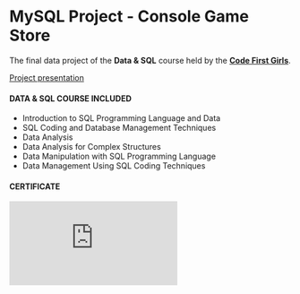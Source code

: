 # MySQL Project - Console Game Store

The final data project of the **Data & SQL** course held by the [**Code First Girls**](https://codefirstgirls.com/courses/coding-kickstarter/).

[Project presentation]()

#### DATA & SQL COURSE INCLUDED
- Introduction to SQL Programming Language and Data
- SQL Coding and Database Management Techniques
- Data Analysis
- Data Analysis for Complex Structures
-  Data Manipulation with SQL Programming Language
-  Data Management Using SQL Coding Techniques

#### CERTIFICATE
![](https://github.com/KozlowskaAgnieszka/SQL-CodeFirstGirls/blob/main/CFG%20Data%20%26%20SQL%20-%20Certificate.pdf "SQL Certificate")
